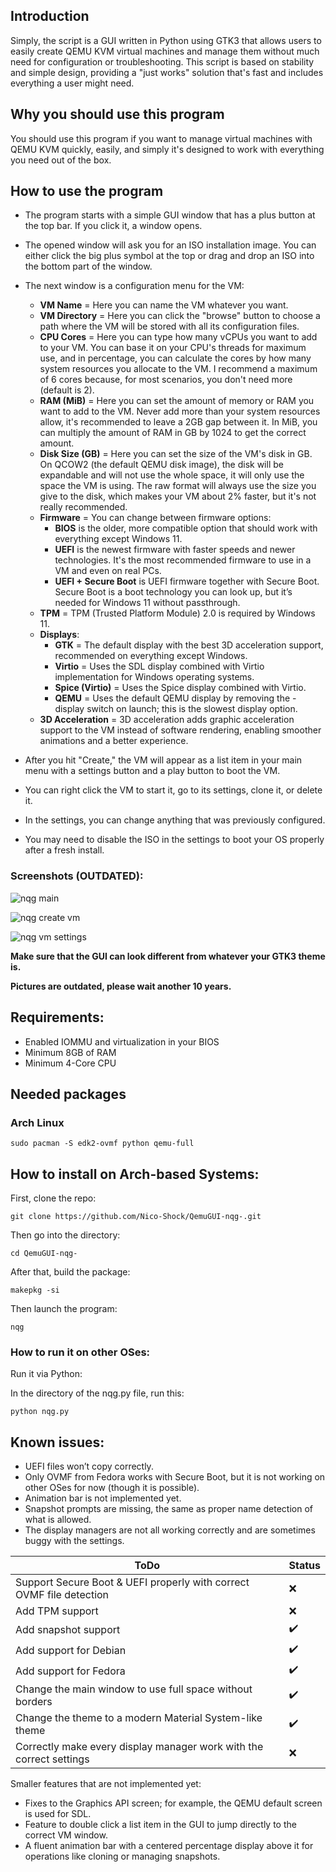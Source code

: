 ## Introduction

Simply, the script is a GUI written in Python using GTK3 that allows users to easily create QEMU KVM virtual machines and manage them without much need for configuration or troubleshooting. This script is based on stability and simple design, providing a "just works" solution that's fast and includes everything a user might need.

## Why you should use this program

You should use this program if you want to manage virtual machines with QEMU KVM quickly, easily, and simply it's designed to work with everything you need out of the box.

## How to use the program

- The program starts with a simple GUI window that has a plus button at the top bar. If you click it, a window opens.
- The opened window will ask you for an ISO installation image. You can either click the big plus symbol at the top or drag and drop an ISO into the bottom part of the window.
- The next window is a configuration menu for the VM:

  - **VM Name** = Here you can name the VM whatever you want.
  - **VM Directory** = Here you can click the "browse" button to choose a path where the VM will be stored with all its configuration files.
  - **CPU Cores** = Here you can type how many vCPUs you want to add to your VM. You can base it on your CPU's threads for maximum use, and in percentage, you can calculate the cores by how many system resources you allocate to the VM. I recommend a maximum of 6 cores because, for most scenarios, you don't need more (default is 2).
  - **RAM (MiB)** = Here you can set the amount of memory or RAM you want to add to the VM. Never add more than your system resources allow, it's recommended to leave a 2GB gap between it. In MiB, you can multiply the amount of RAM in GB by 1024 to get the correct amount.
  - **Disk Size (GB)** = Here you can set the size of the VM's disk in GB. On QCOW2 (the default QEMU disk image), the disk will be expandable and will not use the whole space, it will only use the space the VM is using. The raw format will always use the size you give to the disk, which makes your VM about 2% faster, but it's not really recommended.
  - **Firmware** = You can change between firmware options:
    - **BIOS** is the older, more compatible option that should work with everything except Windows 11.
    - **UEFI** is the newest firmware with faster speeds and newer technologies. It's the most recommended firmware to use in a VM and even on real PCs.
    - **UEFI + Secure Boot** is UEFI firmware together with Secure Boot. Secure Boot is a boot technology you can look up, but it’s needed for Windows 11 without passthrough.
  - **TPM** = TPM (Trusted Platform Module) 2.0 is required by Windows 11.
  - **Displays**:
    - **GTK** = The default display with the best 3D acceleration support, recommended on everything except Windows.
    - **Virtio** = Uses the SDL display combined with Virtio implementation for Windows operating systems.
    - **Spice (Virtio)** = Uses the Spice display combined with Virtio.
    - **QEMU** = Uses the default QEMU display by removing the -display switch on launch; this is the slowest display option.
  - **3D Acceleration** = 3D acceleration adds graphic acceleration support to the VM instead of software rendering, enabling smoother animations and a better experience.

- After you hit "Create," the VM will appear as a list item in your main menu with a settings button and a play button to boot the VM.
- You can right click the VM to start it, go to its settings, clone it, or delete it.
- In the settings, you can change anything that was previously configured.
- You may need to disable the ISO in the settings to boot your OS properly after a fresh install.

### **Screenshots (OUTDATED):**

![nqg main](https://github.com/user-attachments/assets/6a910865-18cd-465e-8896-4651bb1f221b)

![nqg create vm](https://github.com/user-attachments/assets/498fce03-6119-4345-b916-b73bff64e53c)

![nqg vm settings](https://github.com/user-attachments/assets/09ce9b3b-ded8-4824-9b2b-975966fa0275)

**Make sure that the GUI can look different from whatever your GTK3 theme is.**

**Pictures are outdated, please wait another 10 years.**

## Requirements:

- Enabled IOMMU and virtualization in your BIOS
- Minimum 8GB of RAM
- Minimum 4-Core CPU

## Needed packages

### Arch Linux

```
sudo pacman -S edk2-ovmf python qemu-full
```

## How to install on Arch-based Systems:

First, clone the repo:

```
git clone https://github.com/Nico-Shock/QemuGUI-nqg-.git
```

Then go into the directory:

```
cd QemuGUI-nqg-
```

After that, build the package:

```
makepkg -si
```

Then launch the program:

```
nqg
```

### How to run it on other OSes:

Run it via Python:

In the directory of the nqg.py file, run this:

```
python nqg.py
```

## Known issues:

- UEFI files won’t copy correctly.
- Only OVMF from Fedora works with Secure Boot, but it is not working on other OSes for now (though it is possible).
- Animation bar is not implemented yet.
- Snapshot prompts are missing, the same as proper name detection of what is allowed.
- The display managers are not all working correctly and are sometimes buggy with the settings.


| ToDo                                                                  | Status |
|-----------------------------------------------------------------------|--------|
| Support Secure Boot & UEFI properly with correct OVMF file detection  | ❌     |
| Add TPM support                                                       | ❌     |
| Add snapshot support                                                  | ✔️     |
| Add support for Debian                                                | ✔️     |
| Add support for Fedora                                                | ✔️     |
| Change the main window to use full space without borders              | ✔️     |
| Change the theme to a modern Material System-like theme               | ✔️     |
| Correctly make every display manager work with the correct settings   | ❌     |


Smaller features that are not implemented yet:
- Fixes to the Graphics API screen; for example, the QEMU default screen is used for SDL.  
- Feature to double click a list item in the GUI to jump directly to the correct VM window.
- A fluent animation bar with a centered percentage display above it for operations like cloning or managing snapshots.
